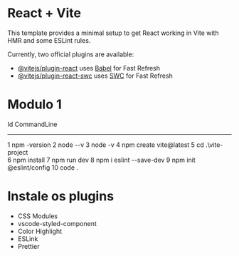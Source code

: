 # React + Vite

This template provides a minimal setup to get React working in Vite with HMR and some ESLint rules.

Currently, two official plugins are available:

- [@vitejs/plugin-react](https://github.com/vitejs/vite-plugin-react/blob/main/packages/plugin-react/README.md) uses [Babel](https://babeljs.io/) for Fast Refresh
- [@vitejs/plugin-react-swc](https://github.com/vitejs/vite-plugin-react-swc) uses [SWC](https://swc.rs/) for Fast Refresh

# Modulo 1

Id CommandLine
-- -----------
 1 npm -version
 2 node --v
 3 node -v
 4 npm create vite@latest
 5 cd .\vite-project\
 6 npm install
 7 npm run dev
 8 npm i eslint --save-dev
 9 npm init @eslint/config
10 code .

# Instale os plugins
- CSS Modules
- vscode-styled-component
- Color Highlight
- ESLink
- Prettier